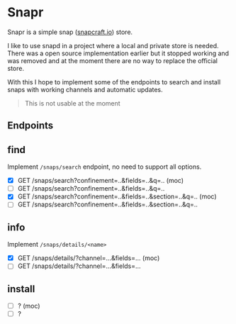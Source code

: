# Snapr

Snapr is a simple snap ([snapcraft.io](http://snapcraft.io)) store.

I like to use snapd in a project where a local and private store is needed.
There was a open source implementation earlier but it stopped working and
was removed and at the moment there are no way to replace the official
store.

With this I hope to implement some of the endpoints to search and install
snaps with working channels and automatic updates.

> This is not usable at the moment

## Endpoints

## find

Implement `/snaps/search` endpoint, no need to support all options.

* [x] GET /snaps/search?confinement=..&fields=..&q=.. (moc)
* [ ] GET /snaps/search?confinement=..&fields=..&q=..
* [x] GET /snaps/search?confinement=..&fields=..&section=..&q=.. (moc)
* [ ] GET /snaps/search?confinement=..&fields=..&section=..&q=..

## info

Implement `/snaps/details/<name>`

* [x] GET /snaps/details/<name>?channel=...&fields=... (moc)
* [ ] GET /snaps/details/<name>?channel=...&fields=...

## install

* [ ] ? (moc)
* [ ] ?
